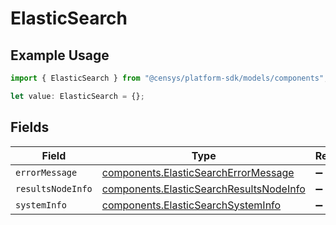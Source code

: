 # ElasticSearch

## Example Usage

```typescript
import { ElasticSearch } from "@censys/platform-sdk/models/components";

let value: ElasticSearch = {};
```

## Fields

| Field                                                                                              | Type                                                                                               | Required                                                                                           | Description                                                                                        |
| -------------------------------------------------------------------------------------------------- | -------------------------------------------------------------------------------------------------- | -------------------------------------------------------------------------------------------------- | -------------------------------------------------------------------------------------------------- |
| `errorMessage`                                                                                     | [components.ElasticSearchErrorMessage](../../models/components/elasticsearcherrormessage.md)       | :heavy_minus_sign:                                                                                 | N/A                                                                                                |
| `resultsNodeInfo`                                                                                  | [components.ElasticSearchResultsNodeInfo](../../models/components/elasticsearchresultsnodeinfo.md) | :heavy_minus_sign:                                                                                 | N/A                                                                                                |
| `systemInfo`                                                                                       | [components.ElasticSearchSystemInfo](../../models/components/elasticsearchsysteminfo.md)           | :heavy_minus_sign:                                                                                 | N/A                                                                                                |